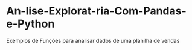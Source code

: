 # An-lise-Explorat-ria-Com-Pandas-e-Python
Exemplos de Funções para analisar dados de uma planilha de vendas
